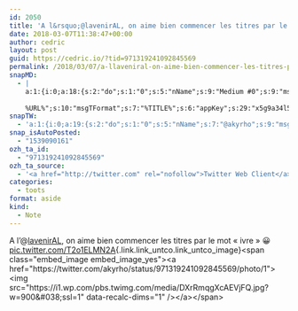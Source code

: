 ```yaml
---
id: 2050
title: 'A l&rsquo;@lavenirAL, on aime bien commencer les titres par le mot « ivre » :-D pic.twitter.com/T2o1ELMN2A'
date: 2018-03-07T11:38:47+00:00
author: cedric
layout: post
guid: https://cedric.io/?tid=971319241092845569
permalink: /2018/03/07/a-llaveniral-on-aime-bien-commencer-les-titres-par-le-mot-ivre-d-pic-twitter-com-t2o1elmn2a/
snapMD:
  - |
    a:1:{i:0;a:18:{s:2:"do";s:1:"0";s:5:"nName";s:9:"Medium #0";s:9:"msgFormat";s:19:"%FULLTEXT%
    
    %URL%";s:10:"msgTFormat";s:7:"%TITLE%";s:6:"appKey";s:29:"x5g9a34l5z294i5y2q284e4g54454";s:6:"appSec";s:85:"d3h0a44e4s2b4i5u2r234m5f5b4v2l5q2a444h574347464a454x2w20374447494c484b4w2c464f5u2d4z2";s:8:"inclTags";s:1:"1";s:7:"fltrsOn";i:0;s:5:"fltrs";a:0:{}s:7:"proxyOn";i:0;s:7:"useSURL";i:0;s:1:"v";i:350;s:4:"publ";s:1:"0";s:11:"accessToken";s:65:"2353413aa5437433e5648ccf74a16119308317c52d1a24d8ed99f26add037528a";s:12:"appAppUserID";s:65:"104b21fd8da79171a6e7bf800d03b4b761204f242935e05d2d86850a6b1635f77";s:14:"appAppUserName";s:26:"Cédric Bousmanne (akyrho)";s:13:"appAppUserURL";s:26:"https://medium.com/@akyrho";s:7:"pubList";a:0:{}}}
snapTW:
  - 'a:1:{i:0;a:19:{s:2:"do";s:1:"0";s:5:"nName";s:7:"@akyrho";s:9:"msgFormat";s:26:"%TITLE%. %EXCERPT% - %URL%";s:6:"appKey";s:55:"x5g9a8325v2y475r3c4m48584n53446p423r3r5u3e356j5j3k4r2p3";s:6:"appSec";s:105:"d3h0a94o46415u594v3q5l5n5l4r4x474x4j484o473u4i5w2m4k494z2k344n306n5r3l5v2s554p4n3p3k45495c3z4v4d3m3u5w525";s:7:"fltrsOn";i:0;s:5:"fltrs";a:0:{}s:7:"proxyOn";i:0;s:7:"useSURL";i:0;s:1:"v";i:350;s:5:"twURL";s:25:"http://twitter.com/akyrho";s:11:"accessToken";s:50:"6678782-Eyg60SCeh7762DEIsYtTPD5GVeOuSN8ATMdF2Lpppe";s:14:"accessTokenSec";s:45:"PgGDCbcYLJnR5esZjY9ID72A33mUNCYnQwaQTBsojSJNa";s:5:"tw140";i:0;s:10:"riComments";s:1:"1";s:11:"riCommentsM";s:1:"1";s:12:"riCommentsAA";s:1:"1";s:8:"attchImg";s:1:"1";s:9:"wpImgSize";s:4:"full";}}'
snap_isAutoPosted:
  - "1539090161"
ozh_ta_id:
  - "971319241092845569"
ozh_ta_source:
  - '<a href="http://twitter.com" rel="nofollow">Twitter Web Client</a>'
categories:
  - toots
format: aside
kind:
  - Note
---
```

A l&rsquo;<span class="username username_linked">@<a href="https://twitter.com/lavenirAL" title="L&#039;Avenir Luxembourg">lavenirAL</a></span>, on aime bien commencer les titres par le mot « ivre » 😀 [pic.twitter.com/T2o1ELMN2A](https://twitter.com/akyrho/status/971319241092845569/photo/1 "https://twitter.com/akyrho/status/971319241092845569/photo/1"){.link.link_untco.link_untco_image}<span class="embed_image embed_image_yes"><a href="https://twitter.com/akyrho/status/971319241092845569/photo/1"><img src="https://i1.wp.com/pbs.twimg.com/media/DXrRmqgXcAEVjFQ.jpg?w=900&#038;ssl=1" data-recalc-dims="1" /></a></span>